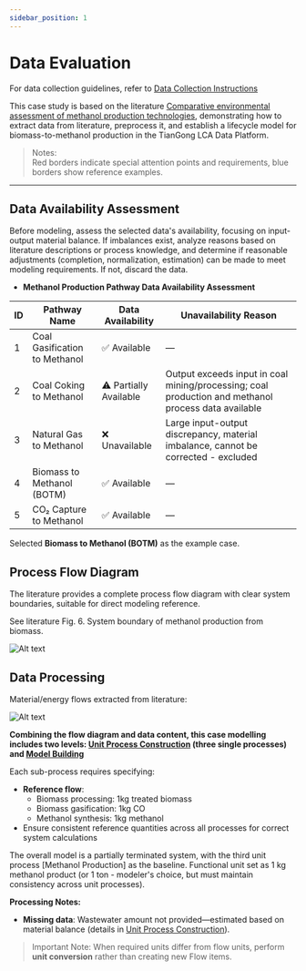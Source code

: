 ```yaml
---
sidebar_position: 1
---
```


# Data Evaluation

For data collection guidelines, refer to [Data Collection Instructions](/en/data-collection/data-collection-instructions)

This case study is based on the literature [Comparative environmental assessment of methanol production technologies](https://doi.org/10.1016/j.enconman.2024.118128), demonstrating how to extract data from literature, preprocess it, and establish a lifecycle model for biomass-to-methanol production in the TianGong LCA Data Platform.

> Notes:  
Red borders indicate special attention points and requirements, blue borders show reference examples.
---

## Data Availability Assessment

Before modeling, assess the selected data's availability, focusing on input-output material balance. If imbalances exist, analyze reasons based on literature descriptions or process knowledge, and determine if reasonable adjustments (completion, normalization, estimation) can be made to meet modeling requirements. If not, discard the data.

- **Methanol Production Pathway Data Availability Assessment**

| ID | Pathway Name               | Data Availability | Unavailability Reason |
|----|---------------------------|-------------------|----------------------|
| 1  | Coal Gasification to Methanol | ✅ Available | — |
| 2  | Coal Coking to Methanol | ⚠ Partially Available | Output exceeds input in coal mining/processing; coal production and methanol process data available |
| 3  | Natural Gas to Methanol | ❌ Unavailable | Large input-output discrepancy, material imbalance, cannot be corrected - excluded |
| 4  | Biomass to Methanol (BOTM) | ✅ Available | — |
| 5  | CO₂ Capture to Methanol | ✅ Available | — |

Selected **Biomass to Methanol (BOTM)** as the example case.

## Process Flow Diagram

The literature provides a complete process flow diagram with clear system boundaries, suitable for direct modeling reference.

See literature Fig. 6. System boundary of methanol production from biomass.

![Alt text](./img/system-boundary-diagram.png)

## Data Processing

Material/energy flows extracted from literature:

![Alt text](./img/data-list.png)

**Combining the flow diagram and data content, this case modelling includes two levels: [Unit Process Construction](/en/data-collection/case-introduction/unit-process-construction) (three single processes) and [Model Building](/en/data-collection/case-introduction/model-building)**

Each sub-process requires specifying:

- **Reference flow**:
  - Biomass processing: 1kg treated biomass
  - Biomass gasification: 1kg CO  
  - Methanol synthesis: 1kg methanol
- Ensure consistent reference quantities across all processes for correct system calculations

The overall model is a partially terminated system, with the third unit process [Methanol Production] as the baseline. Functional unit set as 1 kg methanol product (or 1 ton - modeler's choice, but must maintain consistency across unit processes).

**Processing Notes:**

- **Missing data**: Wastewater amount not provided—estimated based on material balance (details in [Unit Process Construction](/en/data-collection/case-introduction/unit-process-construction)).

> Important Note:
When required units differ from flow units, perform **unit conversion** rather than creating new Flow items.
